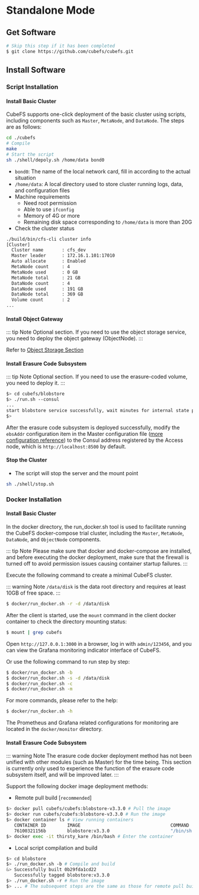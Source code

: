 # Standalone Mode

## Get Software
``` bash
# Skip this step if it has been completed
$ git clone https://github.com/cubefs/cubefs.git
```
## Install Software

### Script Installation

#### Install Basic Cluster
CubeFS supports one-click deployment of the basic cluster using scripts, including components such as `Master`, `MetaNode`, and `DataNode`. The steps are as follows:
```bash
cd ./cubefs
# Compile
make
# Start the script
sh ./shell/depoly.sh /home/data bond0
```
+ `bond0`: The name of the local network card, fill in according to the actual situation
+ `/home/data`: A local directory used to store cluster running logs, data, and configuration files
+ Machine requirements
  + Need root permission
  + Able to use `ifconfig`
  + Memory of 4G or more
  + Remaining disk space corresponding to `/home/data` is more than 20G
+ Check the cluster status
```bash
./build/bin/cfs-cli cluster info
[Cluster]
  Cluster name       : cfs_dev
  Master leader      : 172.16.1.101:17010
  Auto allocate      : Enabled
  MetaNode count     : 4
  MetaNode used      : 0 GB
  MetaNode total     : 21 GB
  DataNode count     : 4
  DataNode used      : 191 GB
  DataNode total     : 369 GB
  Volume count       : 2
...
```

#### Install Object Gateway

::: tip Note
Optional section. If you need to use the object storage service, you need to deploy the object gateway (ObjectNode).
:::

Refer to [Object Storage Section](../user-guide/objectnode.md)

#### Install Erasure Code Subsystem

::: tip Note
Optional section. If you need to use the erasure-coded volume, you need to deploy it.
:::

``` bash
$> cd cubefs/blobstore
$> ./run.sh --consul
...
start blobstore service successfully, wait minutes for internal state preparation
$>
```

After the erasure code subsystem is deployed successfully, modify the `ebsAddr` configuration item in the Master configuration file ([more configuration reference](../maintenance/configs/master.md)) to the Consul address registered by the Access node, which is `http://localhost:8500` by default.

#### Stop the Cluster
+ The script will stop the server and the mount point
```bash
sh ./shell/stop.sh
```

### Docker Installation

#### Install Basic Cluster
In the docker directory, the run_docker.sh tool is used to facilitate running the CubeFS docker-compose trial cluster, including the `Master`, `MetaNode`, `DataNode`, and `ObjectNode` components.

::: tip Note
Please make sure that docker and docker-compose are installed, and before executing the docker deployment, make sure that the firewall is turned off to avoid permission issues causing container startup failures.
:::

Execute the following command to create a minimal CubeFS cluster.

::: warning Note
`/data/disk` is the data root directory and requires at least 10GB of free space.
:::

```bash
$ docker/run_docker.sh -r -d /data/disk
```

After the client is started, use the `mount` command in the client docker container to check the directory mounting status:

```bash
$ mount | grep cubefs
```

Open `http://127.0.0.1:3000` in a browser, log in with `admin/123456`, and you can view the Grafana monitoring indicator interface of CubeFS.

Or use the following command to run step by step:

```bash
$ docker/run_docker.sh -b
$ docker/run_docker.sh -s -d /data/disk
$ docker/run_docker.sh -c
$ docker/run_docker.sh -m
```

For more commands, please refer to the help:

```bash
$ docker/run_docker.sh -h
```
The Prometheus and Grafana related configurations for monitoring are located in the `docker/monitor` directory.


#### Install Erasure Code Subsystem

::: warning Note
The erasure code docker deployment method has not been unified with other modules (such as Master) for the time being. This section is currently only used to experience the function of the erasure code subsystem itself, and will be improved later.
:::

Support the following docker image deployment methods:

- Remote pull build [`recommended`]

``` bash
$> docker pull cubefs/cubefs:blobstore-v3.3.0 # Pull the image
$> docker run cubefs/cubefs:blobstore-v3.3.0 # Run the image
$> docker container ls # View running containers
   CONTAINER ID        IMAGE                                  COMMAND                  CREATED             STATUS              PORTS               NAMES
   76100321156b        blobstore:v3.3.0                       "/bin/sh -c /apps/..."   4 minutes ago       Up 4 minutes                            thirsty_kare
$> docker exec -it thirsty_kare /bin/bash # Enter the container
```

- Local script compilation and build

``` bash
$> cd blobstore
$> ./run_docker.sh -b # Compile and build
&> Successfully built 0b29fda1cd22
   Successfully tagged blobstore:v3.3.0
$> ./run_docker.sh -r # Run the image
$> ... # The subsequent steps are the same as those for remote pull build
```
